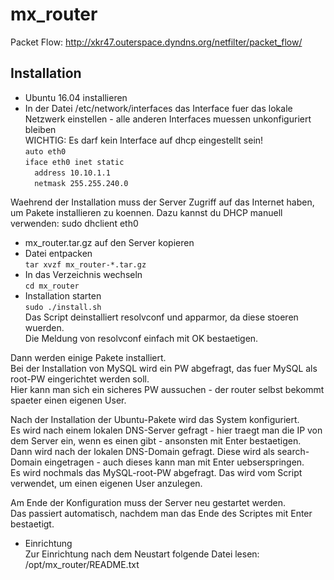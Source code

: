 mx_router
=========
Packet Flow: http://xkr47.outerspace.dyndns.org/netfilter/packet_flow/

Installation
------------
- Ubuntu 16.04 installieren
- In der Datei /etc/network/interfaces das Interface fuer das lokale Netzwerk einstellen - alle anderen Interfaces muessen unkonfiguriert bleiben  
WICHTIG: Es darf kein Interface auf dhcp eingestellt sein!  
``auto eth0``  
``iface eth0 inet static``  
``  address 10.10.1.1``  
``  netmask 255.255.240.0``  

Waehrend der Installation muss der Server Zugriff auf das Internet haben, um Pakete installieren zu koennen. Dazu kannst du DHCP manuell verwenden: sudo dhclient eth0
- mx_router.tar.gz auf den Server kopieren
- Datei entpacken  
``tar xvzf mx_router-*.tar.gz``
- In das Verzeichnis wechseln  
``cd mx_router``
- Installation starten  
``sudo ./install.sh``  
Das Script deinstalliert resolvconf und apparmor, da diese stoeren wuerden.  
Die Meldung von resolvconf einfach mit OK bestaetigen.  
  
Dann werden einige Pakete installiert.  
Bei der Installation von MySQL wird ein PW abgefragt, das fuer MySQL als root-PW eingerichtet werden soll.  
Hier kann man sich ein sicheres PW aussuchen - der router selbst bekommt spaeter einen eigenen User.  
  
Nach der Installation der Ubuntu-Pakete wird das System konfiguriert.  
Es wird nach einem lokalen DNS-Server gefragt - hier traegt man die IP von dem Server ein, wenn es einen gibt - ansonsten mit Enter bestaetigen.  
Dann wird nach der lokalen DNS-Domain gefragt. Diese wird als search-Domain eingetragen - auch dieses kann man mit Enter uebserspringen.  
Es wird nochmals das MySQL-root-PW abgefragt. Das wird vom Script verwendet, um einen eigenen User anzulegen.  
  
Am Ende der Konfiguration muss der Server neu gestartet werden.  
Das passiert automatisch, nachdem man das Ende des Scriptes mit Enter bestaetigt.  
  
- Einrichtung  
Zur Einrichtung nach dem Neustart folgende Datei lesen: /opt/mx_router/README.txt  
